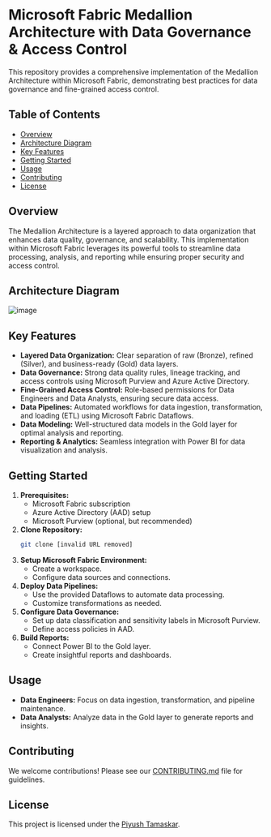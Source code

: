 # Microsoft Fabric Medallion Architecture with Data Governance & Access Control

This repository provides a comprehensive implementation of the Medallion Architecture within Microsoft Fabric, demonstrating best practices for data governance and fine-grained access control.

## Table of Contents

- [Overview](#overview)
- [Architecture Diagram](#architecture-diagram)
- [Key Features](#key-features)
- [Getting Started](#getting-started)
- [Usage](#usage)
- [Contributing](#contributing)
- [License](#license)

## Overview

The Medallion Architecture is a layered approach to data organization that enhances data quality, governance, and scalability. This implementation within Microsoft Fabric leverages its powerful tools to streamline data processing, analysis, and reporting while ensuring proper security and access control.

## Architecture Diagram

![image](https://github.com/piyushtamaskar21/LakehouseArchitecture/assets/51275915/2ae9ebe1-0f1d-47ac-847c-12a60e907d7f)


## Key Features

- **Layered Data Organization:** Clear separation of raw (Bronze), refined (Silver), and business-ready (Gold) data layers.
- **Data Governance:**  Strong data quality rules, lineage tracking, and access controls using Microsoft Purview and Azure Active Directory.
- **Fine-Grained Access Control:** Role-based permissions for Data Engineers and Data Analysts, ensuring secure data access.
- **Data Pipelines:** Automated workflows for data ingestion, transformation, and loading (ETL) using Microsoft Fabric Dataflows.
- **Data Modeling:** Well-structured data models in the Gold layer for optimal analysis and reporting.
- **Reporting & Analytics:** Seamless integration with Power BI for data visualization and analysis.

## Getting Started

1. **Prerequisites:**
    - Microsoft Fabric subscription
    - Azure Active Directory (AAD) setup
    - Microsoft Purview (optional, but recommended)
2. **Clone Repository:**
    ```bash
    git clone [invalid URL removed]
    ```
3. **Setup Microsoft Fabric Environment:**
    - Create a workspace.
    - Configure data sources and connections.
4. **Deploy Data Pipelines:**
    - Use the provided Dataflows to automate data processing.
    - Customize transformations as needed.
5. **Configure Data Governance:**
    - Set up data classification and sensitivity labels in Microsoft Purview.
    - Define access policies in AAD.
6. **Build Reports:**
    - Connect Power BI to the Gold layer.
    - Create insightful reports and dashboards.

## Usage

- **Data Engineers:**  Focus on data ingestion, transformation, and pipeline maintenance.
- **Data Analysts:** Analyze data in the Gold layer to generate reports and insights.

## Contributing

We welcome contributions! Please see our [CONTRIBUTING.md](CONTRIBUTING.md) file for guidelines.

## License

This project is licensed under the [Piyush Tamaskar](LICENSE).
